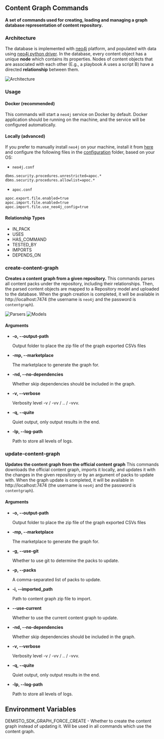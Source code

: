 ## Content Graph Commands

**A set of commands used for creating, loading and managing a graph database representation of content repository.**

### Architecture
The database is implemented with [neo4j](https://neo4j.com/) platform, and populated with data using [neo4j python driver](https://neo4j.com/docs/api/python-driver/current/api.html).
In the database, every content object has a unique **node** which contains its properties. Nodes of content objects that are associated with each other (E.g., a playbook A uses a script B) have a directed **relationship** between them.

![Architecture](images/architecture.png)

### Usage

#### Docker (recommended)

This commands will start a `neo4j` service on Docker by default. Docker application should be running on the machine, and the service will be configured automatically.

#### Locally (advanced)

If you prefer to manually install `neo4j` on your machine, install it from [here](https://neo4j.com/docs/operations-manual/current/installation/) and configure the following files in the [configuration](https://neo4j.com/docs/operations-manual/current/configuration/file-locations/) folder, based on your OS:

* `neo4j.conf`

```
dbms.security.procedures.unrestricted=apoc.*
dbms.security.procedures.allowlist=apoc.*
```

* `apoc.conf`

```
apoc.export.file.enabled=true
apoc.import.file.enabled=true
apoc.import.file.use_neo4j_config=true
```


#### Relationship Types
* IN_PACK
* USES
* HAS_COMMAND
* TESTED_BY
* IMPORTS
* DEPENDS_ON

### create-content-graph
**Creates a content graph from a given repository.**
This commands parses all content packs under the repository, including their relationships. Then, the parsed content objects are mapped to a Repository model and uploaded to the database.
When the graph creation is completed, it will be available in http://localhost:7474 (the username is `neo4j` and the password is `contentgraph`).

![Parsers](images/parsers.png) ![Models](images/models.png)

#### Arguments

* **-o, --output-path**

    Output folder to place the zip file of the graph exported CSVs files

* **-mp, --marketplace**

    The marketplace to generate the graph for.

* **-nd, --no-dependencies**

    Whether skip dependencies should be included in the graph.

* **-v, --verbose**

    Verbosity level -v / -vv / .. / -vvv.

* **-q, --quite**

    Quiet output, only output results in the end.

* **-lp, --log-path**

    Path to store all levels of logs.


### update-content-graph
**Updates the content graph from the official content graph**
This commands downloads the official content graph, imports it locally, and updates it with the changes in the given repository or by an argument of packs to update with.
When the graph update is completed, it will be available in http://localhost:7474 (the username is `neo4j` and the password is `contentgraph`).

#### Arguments

* **-o, --output-path**

    Output folder to place the zip file of the graph exported CSVs files

* **-mp, --marketplace**

    The marketplace to generate the graph for.

* **-g, --use-git**

    Whether to use git to determine the packs to update.

* **-p, --packs**

    A comma-separated list of packs to update.

* **-i, --imported_path**

    Path to content graph zip file to import.

* **--use-current**

    Whether to use the current content graph to update.

* **-nd, --no-dependencies**

    Whether skip dependencies should be included in the graph.

* **-v, --verbose**

    Verbosity level -v / -vv / .. / -vvv.

* **-q, --quite**

    Quiet output, only output results in the end.

* **-lp, --log-path**

    Path to store all levels of logs.

## Environment Variables

DEMISTO_SDK_GRAPH_FORCE_CREATE - Whether to create the content graph instead of updating it. Will be used in all commands which use the content graph.
